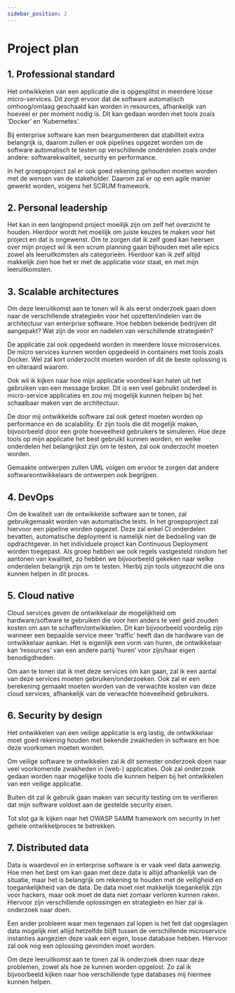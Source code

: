 ```yaml
---
sidebar_position: 2
---
```

# Project plan

## 1. Professional standard
Het ontwikkelen van een applicatie die is opgesplitst in meerdere losse micro-services. Dit zorgt ervoor dat de software automatisch omhoog/omlaag geschaald kan worden in resources, afhankelijk van hoeveel er per moment nodig is. Dit kan gedaan worden met tools zoals ‘Docker’ en ‘Kubernetes’.

Bij enterprise software kan men beargumenteren dat stabiliteit extra belangrijk is, daarom zullen er ook pipelines opgezet worden om de software automatisch te testen op verschillende onderdelen zoals onder andere: softwarekwaliteit, security en performance.

In het groepsproject zal er ook goed rekening gehouden moeten worden met de wensen van de stakeholder. Daarom zal er op een agile manier gewerkt worden, volgens het SCRUM framework.

## 2. Personal leadership
Het kan in een langlopend project moeilijk zijn om zelf het overzicht te houden. Hierdoor wordt het moeilijk om juiste keuzes te maken voor het project en dat is ongewenst. Om te zorgen dat ik zelf goed kan heersen over mijn project wil ik een scrum planning gaan bijhouden met alle epics zowel als leeruitkomsten als categorieën. Hierdoor kan ik zelf altijd makkelijk zien hoe het er met de applicatie voor staat, en met mijn leeruitkomsten.

## 3. Scalable architectures
Om deze leeruitkomst aan te tonen wil ik als eerst onderzoek gaan doen naar de verschillende strategieën voor het opzetten/indelen van de architectuur van enterprise software. Hoe hebben bekende bedrijven dit aangepakt? Wat zijn de voor en nadelen van verschillende strategieën?

De applicatie zal ook opgedeeld worden in meerdere losse microservices. De micro services kunnen worden opgedeeld in containers met tools zoals Docker. Wel zal kort onderzocht moeten worden of dit de beste oplossing is en uiteraard waarom.

Ook wil ik kijken naar hoe mijn applicatie voordeel kan halen uit het gebruiken van een message broker. Dit is een veel gebruikt onderdeel in micro-service applicaties en zou mij mogelijk kunnen helpen bij het schaalbaar maken van de architectuur.

De door mij ontwikkelde software zal ook getest moeten worden op performance en de scalability. Er zijn tools die dit mogelijk maken, bijvoorbeeld door een grote hoeveelheid gebruikers te simuleren. Hoe deze tools op mijn applicatie het best gebruikt kunnen worden, en welke onderdelen het belangrijkst zijn om te testen, zal ook onderzocht moeten worden.

Gemaakte ontwerpen zullen UML volgen om ervoor te zorgen dat andere softwareontwikkelaars de ontwerpen ook begrijpen.

## 4. DevOps
Om de kwaliteit van de ontwikkelde software aan te tonen, zal gebruikgemaakt worden van automatische tests. In het groepsproject zal hiervoor een pipeline worden opgezet. Deze zal enkel CI onderdelen bevatten, automatische deployment is namelijk niet de bedoeling van de opdrachtgever. In het individuele project kan Continuous Deployment worden toegepast. Als groep hebben we ook regels vastgesteld rondom het aantonen van kwaliteit, zo hebben we bijvoorbeeld gekeken naar welke onderdelen belangrijk zijn om te testen. Hierbij zijn tools uitgezocht die ons kunnen helpen in dit proces. 

## 5. Cloud native
Cloud services geven de ontwikkelaar de mogelijkheid om hardware/software te gebruiken die voor hen anders te veel geld zouden kosten om aan te schaffen/ontwikkelen. Dit kan bijvoorbeeld voordelig zijn wanneer een bepaalde service meer ‘traffic’ heeft dan de hardware van de ontwikkelaar aankan. Het is eigenlijk een vorm van huren, de ontwikkelaar kan ‘resources’ van een andere partij ‘huren’ voor zijn/haar eigen benodigdheden.

Om aan te tonen dat ik met deze services om kan gaan, zal ik een aantal van deze services moeten gebruiken/onderzoeken. Ook zal er een berekening gemaakt moeten worden van de verwachte kosten van deze cloud services, afhankelijk van de verwachte hoeveelheid gebruikers.


## 6. Security by design
Het ontwikkelen van een veilige applicatie is erg lastig, de ontwikkelaar moet goed rekening houden met bekende zwakheden in software en hoe deze voorkomen moeten worden.

Om veilige software te ontwikkelen zal ik dit semester onderzoek doen naar veel voorkomende zwakheden in (web-) applicaties. Ook zal onderzoek gedaan worden naar mogelijke tools die kunnen helpen bij het ontwikkelen van een veilige applicatie.

Buiten dit zal ik gebruik gaan maken van security testing om te verifieren dat mijn software voldoet aan de gestelde security eisen.

Tot slot ga ik kijken naar het OWASP SAMM framework om security in het gehele ontwikkelproces te betrekken.

## 7. Distributed data
Data is waardevol en in enterprise software is er vaak veel data aanwezig. Hoe men het best om kan gaan met deze data is altijd afhankelijk van de situatie, maar het is belangrijk om rekening te houden met de veiligheid en toegankelijkheid van de data. De data moet niet makkelijk toegankelijk zijn voor hackers, maar ook moet de data niet zomaar verloren kunnen raken. Hiervoor zijn verschillende oplossingen en strategieën en hier zal ik onderzoek naar doen.

Een ander probleem waar men tegenaan zal lopen is het feit dat opgeslagen data mogelijk niet altijd hetzelfde blijft tussen de verschillende microservice instanties aangezien deze vaak een eigen, losse database hebben. Hiervoor zal ook nog een oplossing gevonden moet worden.

Om deze leeruitkomst aan te tonen zal ik onderzoek doen naar deze problemen, zowel als hoe ze kunnen worden opgelost. Zo zal ik bijvoorbeeld kijken naar hoe verschillende type databases mij hiermee kunnen helpen.